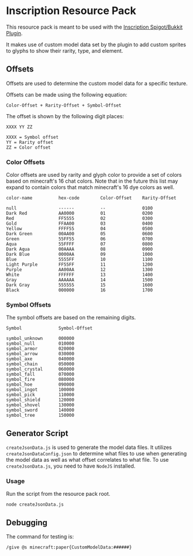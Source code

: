 # Inscription Resource Pack

This resource pack is meant to be used with the [Inscription Spigot/Bukkit Plugin](https://github.com/Migsect/Inscription).

It makes use of custom model data set by the plugin to add custom sprites to glyphs to show their rarity, type, and element. 

## Offsets

Offsets are used to determine the custom model data for a specific texture.

Offsets can be made using the following equation:
```
Color-Offset + Rarity-Offset + Symbol-Offset 
```

The offset is shown by the following digit places:
```
XXXX YY ZZ

XXXX = Symbol offset
YY = Rarity offset
ZZ = Color offset
```

### Color Offsets

Color offsets are used by rarity and glyph color to provide a set of colors based on minecraft's 16 chat colors.
Note that in the future this list may expand to contain colors that match minecraft's 16 dye colors as well.
```
color-name          hex-code        Color-Offset    Rarity-Offset

null                ------          --              0100
Dark Red            AA0000          01              0200
Red                 FF5555          02              0300
Gold                FFAA00          03              0400
Yellow              FFFF55          04              0500
Dark Green          00AA00          05              0600
Green               55FF55          06              0700
Aqua                55FFFF          07              0800
Dark Aqua           00AAAA          08              0900
Dark Blue           0000AA          09              1000
Blue                5555FF          10              1100
Light Purple        FF55FF          11              1200
Purple              AA00AA          12              1300
White               FFFFFF          13              1400
Gray                AAAAAA          14              1500
Dark Gray           555555          15              1600
Black               000000          16              1700 
```

### Symbol Offsets

The symbol offsets are based on the remaining digits.

```
Symbol              Symbol-Offset  

symbol_unknown      000000
symbol_null         010000
symbol_armor        020000
symbol_arrow        030000
symbol_axe          040000
symbol_chain        050000
symbol_crystal      060000
symbol_fall         070000
symbol_fire         080000
symbol_hoe          090000
symbol_ingot        100000
symbol_pick         110000
symbol_shield       120000
symbol_shovel       130000
symbol_sword        140000
symbol_tree         150000
```

## Generator Script

`createJsonData.js` is used to generate the model data files.  It utilizes `createJsonDataConfig.json` to determine what files to use when generating the model data as well as what offset correlates to what file.  To use `createJsonData.js`, you need to have `NodeJS` installed.

### Usage

Run the script from the resource pack root.
```
node createJsonData.js
```

## Debugging

The command for testing is:

    /give @s minecraft:paper{CustomModelData:######}
